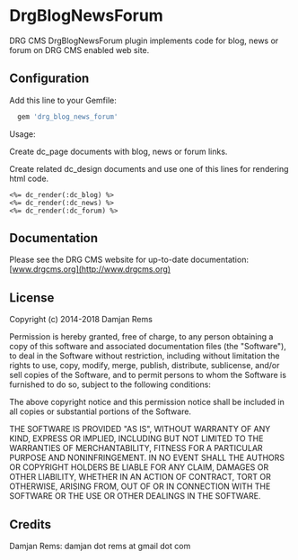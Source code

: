 # DrgBlogNewsForum

DRG CMS DrgBlogNewsForum plugin implements code for blog, news or forum on DRG CMS enabled web site.

Configuration
----------------

Add this line to your Gemfile:
```ruby
  gem 'drg_blog_news_forum'
```  

Usage: 

Create dc_page documents with blog, news or forum links.

Create related dc_design documents and use one of this lines for rendering html code.  
```irb
<%= dc_render(:dc_blog) %>
<%= dc_render(:dc_news) %>
<%= dc_render(:dc_forum) %>
```

Documentation
-------------

Please see the DRG CMS website for up-to-date documentation:
[www.drgcms.org](http://www.drgcms.org)

License
-------

Copyright (c) 2014-2018 Damjan Rems

Permission is hereby granted, free of charge, to any person obtaining
a copy of this software and associated documentation files (the
"Software"), to deal in the Software without restriction, including
without limitation the rights to use, copy, modify, merge, publish,
distribute, sublicense, and/or sell copies of the Software, and to
permit persons to whom the Software is furnished to do so, subject to
the following conditions:

The above copyright notice and this permission notice shall be
included in all copies or substantial portions of the Software.

THE SOFTWARE IS PROVIDED "AS IS", WITHOUT WARRANTY OF ANY KIND,
EXPRESS OR IMPLIED, INCLUDING BUT NOT LIMITED TO THE WARRANTIES OF
MERCHANTABILITY, FITNESS FOR A PARTICULAR PURPOSE AND
NONINFRINGEMENT. IN NO EVENT SHALL THE AUTHORS OR COPYRIGHT HOLDERS BE
LIABLE FOR ANY CLAIM, DAMAGES OR OTHER LIABILITY, WHETHER IN AN ACTION
OF CONTRACT, TORT OR OTHERWISE, ARISING FROM, OUT OF OR IN CONNECTION
WITH THE SOFTWARE OR THE USE OR OTHER DEALINGS IN THE SOFTWARE.

Credits
-------

Damjan Rems: damjan dot rems at gmail dot com
